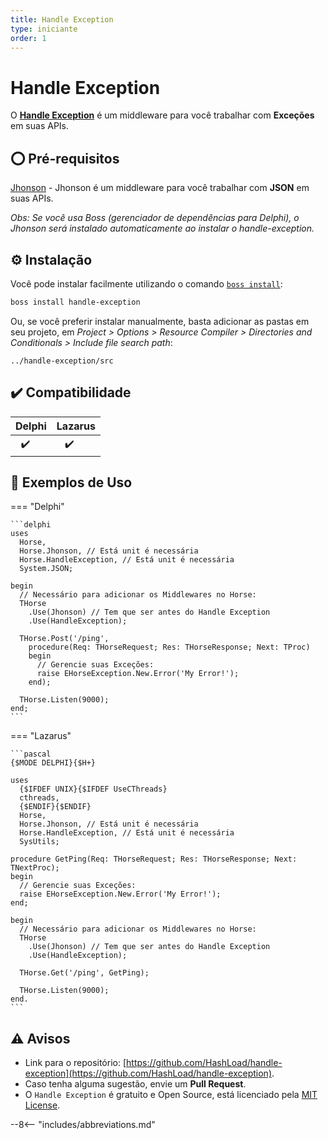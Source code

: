 ```yaml
---
title: Handle Exception
type: iniciante
order: 1
---
```


# Handle Exception

O **[Handle Exception](https://github.com/HashLoad/handle-exception)** é um middleware para você trabalhar com **Exceções** em suas APIs.

## ⭕ Pré-requisitos

[Jhonson](https://github.com/HashLoad/jhonson) - Jhonson é um middleware para você trabalhar com **JSON** em suas APIs.

_Obs: Se você usa Boss (gerenciador de dependências para Delphi), o Jhonson será instalado automaticamente ao instalar o handle-exception._

## ⚙️ Instalação

Você pode instalar facilmente utilizando o comando [`boss install`](https://github.com/HashLoad/boss):

```sh
boss install handle-exception
```

Ou, se você preferir instalar manualmente, basta adicionar as pastas em seu projeto, em _Project > Options > Resource Compiler > Directories and Conditionals > Include file search path_:

```
../handle-exception/src
```

## ✔️ Compatibilidade

| Delphi         | Lazarus              |
| -------------- | -------------------- |
| &nbsp;&nbsp;✔️ | &nbsp;&nbsp;&nbsp;✔️ |

## 🤙 Exemplos de Uso

=== "Delphi"

    ```delphi
    uses
      Horse,
      Horse.Jhonson, // Está unit é necessária
      Horse.HandleException, // Está unit é necessária
      System.JSON;

    begin
      // Necessário para adicionar os Middlewares no Horse:
      THorse
        .Use(Jhonson) // Tem que ser antes do Handle Exception
        .Use(HandleException);

      THorse.Post('/ping',
        procedure(Req: THorseRequest; Res: THorseResponse; Next: TProc)
        begin
          // Gerencie suas Exceções:
          raise EHorseException.New.Error('My Error!');
        end);

      THorse.Listen(9000);
    end;
    ```

=== "Lazarus"

    ```pascal
    {$MODE DELPHI}{$H+}

    uses
      {$IFDEF UNIX}{$IFDEF UseCThreads}
      cthreads,
      {$ENDIF}{$ENDIF}
      Horse,
      Horse.Jhonson, // Está unit é necessária
      Horse.HandleException, // Está unit é necessária
      SysUtils;

    procedure GetPing(Req: THorseRequest; Res: THorseResponse; Next: TNextProc);
    begin
      // Gerencie suas Exceções:
      raise EHorseException.New.Error('My Error!');
    end;

    begin
      // Necessário para adicionar os Middlewares no Horse:
      THorse
        .Use(Jhonson) // Tem que ser antes do Handle Exception
        .Use(HandleException);

      THorse.Get('/ping', GetPing);

      THorse.Listen(9000);
    end.
    ```

## ⚠️ Avisos

- Link para o repositório: [https://github.com/HashLoad/handle-exception](https://github.com/HashLoad/handle-exception).
- Caso tenha alguma sugestão, envie um **Pull Request**.
- O `Handle Exception` é gratuito e Open Source, está licenciado pela [MIT License](https://github.com/HashLoad/handle-exception/blob/master/LICENSE).

--8<-- "includes/abbreviations.md"
